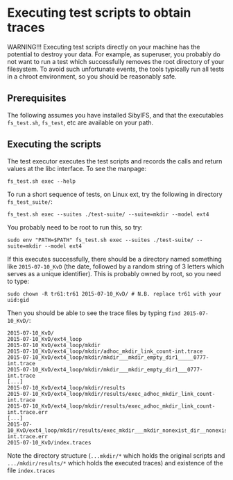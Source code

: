 # Executing test scripts to obtain traces

WARNING!!! Executing test scripts directly on your machine has the
potential to destroy your data. For example, as superuser, you
probably do not want to run a test which successfully removes the root
directory of your filesystem. To avoid such unfortunate events, the
tools typically run all tests in a chroot environment, so you should
be reasonably safe.

## Prerequisites

The following assumes you have installed SibylFS, and that the
executables `fs_test.sh`, `fs_test`, etc are available on your path.

## Executing the scripts

The test executor executes the test scripts and records the calls and
return values at the libc interface. To see the manpage:

    fs_test.sh exec --help

To run a short sequence of tests, on Linux ext, try the following in directory `fs_test_suite/`:

    fs_test.sh exec --suites ./test-suite/ --suite=mkdir --model ext4
    
You probably need to be root to run this, so try:

    sudo env "PATH=$PATH" fs_test.sh exec --suites ./test-suite/ --suite=mkdir --model ext4

If this executes successfully, there should be a directory named
something like `2015-07-10_KvD` (the date, followed by a random string
of 3 letters which serves as a unique identifier). This is probably
owned by root, so you need to type:

    sudo chown -R tr61:tr61 2015-07-10_KvD/ # N.B. replace tr61 with your uid:gid

Then you should be able to see the trace files by typing `find 2015-07-10_KvD/`:

```
2015-07-10_KvD/
2015-07-10_KvD/ext4_loop
2015-07-10_KvD/ext4_loop/mkdir
2015-07-10_KvD/ext4_loop/mkdir/adhoc_mkdir_link_count-int.trace
2015-07-10_KvD/ext4_loop/mkdir/mkdir___mkdir_empty_dir1_____0777-int.trace
2015-07-10_KvD/ext4_loop/mkdir/mkdir___mkdir_empty_dir1___0777-int.trace
[...]
2015-07-10_KvD/ext4_loop/mkdir/results
2015-07-10_KvD/ext4_loop/mkdir/results/exec_adhoc_mkdir_link_count-int.trace
2015-07-10_KvD/ext4_loop/mkdir/results/exec_adhoc_mkdir_link_count-int.trace.err
[...]
2015-07-10_KvD/ext4_loop/mkdir/results/exec_mkdir___mkdir_nonexist_dir__nonexist_3___0777-int.trace.err
2015-07-10_KvD/index.traces
```

Note the directory structure (`...mkdir/*` which holds the original scripts and `.../mkdir/results/*` which holds the executed traces)
and existence of the file `index.traces`

